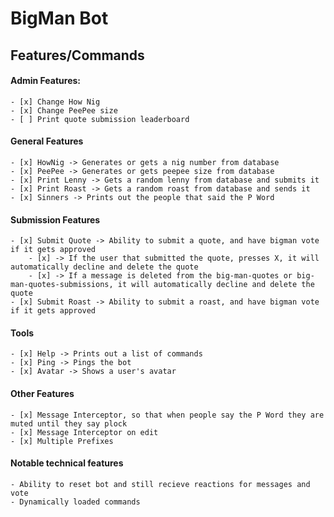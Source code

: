 # BigMan Bot 

## Features/Commands
#### Admin Features:
    - [x] Change How Nig
    - [x] Change PeePee size
    - [ ] Print quote submission leaderboard
    
#### General Features
    - [x] HowNig -> Generates or gets a nig number from database
    - [x] PeePee -> Generates or gets peepee size from database
    - [x] Print Lenny -> Gets a random lenny from database and submits it
    - [x] Print Roast -> Gets a random roast from database and sends it 
    - [x] Sinners -> Prints out the people that said the P Word

#### Submission Features
    - [x] Submit Quote -> Ability to submit a quote, and have bigman vote if it gets approved
        - [x] -> If the user that submitted the quote, presses X, it will automatically decline and delete the quote
        - [x] -> If a message is deleted from the big-man-quotes or big-man-quotes-submissions, it will automatically decline and delete the quote 
    - [x] Submit Roast -> Ability to submit a roast, and have bigman vote if it gets approved
    
#### Tools
    - [x] Help -> Prints out a list of commands
    - [x] Ping -> Pings the bot
    - [x] Avatar -> Shows a user's avatar
    
#### Other Features
    - [x] Message Interceptor, so that when people say the P Word they are muted until they say plock
    - [x] Message Interceptor on edit
    - [x] Multiple Prefixes
    
#### Notable technical features
    - Ability to reset bot and still recieve reactions for messages and vote
    - Dynamically loaded commands